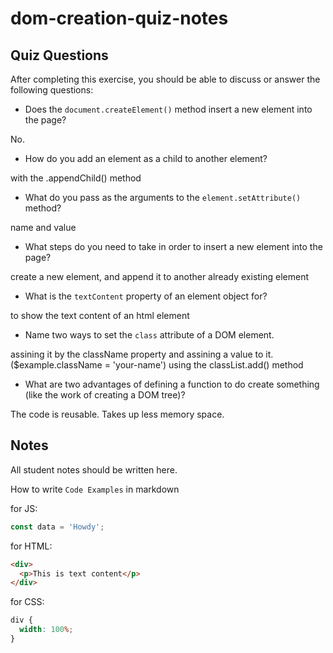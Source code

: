 # dom-creation-quiz-notes

## Quiz Questions

After completing this exercise, you should be able to discuss or answer the following questions:

- Does the `document.createElement()` method insert a new element into the page?

No.

- How do you add an element as a child to another element?

with the .appendChild() method

- What do you pass as the arguments to the `element.setAttribute()` method?

name and value

- What steps do you need to take in order to insert a new element into the page?

create a new element, and append it to another already existing element

- What is the `textContent` property of an element object for?

to show the text content of an html element

- Name two ways to set the `class` attribute of a DOM element.

assining it by the className property and assining a value to it. ($example.className = 'your-name')
using the classList.add() method

- What are two advantages of defining a function to do create something (like the work of creating a DOM tree)?

The code is reusable.
Takes up less memory space.

## Notes

All student notes should be written here.

How to write `Code Examples` in markdown

for JS:

```javascript
const data = 'Howdy';
```

for HTML:

```html
<div>
  <p>This is text content</p>
</div>
```

for CSS:

```css
div {
  width: 100%;
}
```
